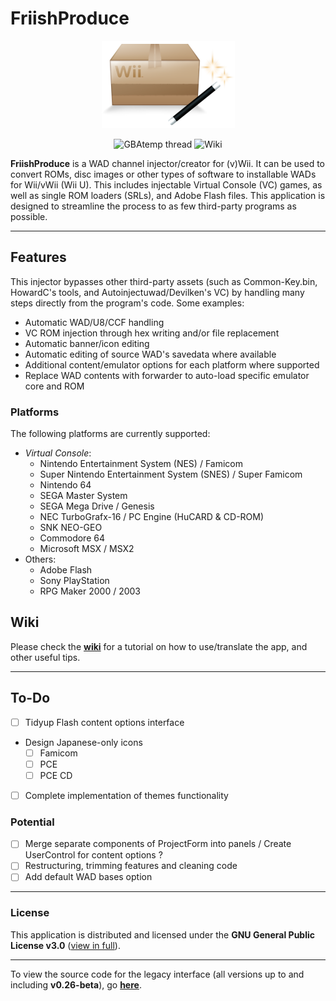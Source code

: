 # FriishProduce
<div align=center><a href=""><img src="https://github.com/CatmanFan/FriishProduce/blob/main/images/icon.png" /></a>

![GBAtemp thread](https://img.shields.io/badge/GBAtemp-thread-blue?link=https%3A%2F%2Fgbatemp.net%2Fthreads%2Ffriishproduce-multiplatform-wad-injector.632028%2F)
 ![Wiki](https://img.shields.io/badge/wiki-white?link=https%3A%2F%2Fcatmanfan.github.io%2FFriishProduce%2F)
</div>

**FriishProduce** is a WAD channel injector/creator for (v)Wii. It can be used to convert ROMs, disc images or other types of software to installable WADs for Wii/vWii (Wii U). This includes injectable Virtual Console (VC) games, as well as single ROM loaders (SRLs), and Adobe Flash files.
This application is designed to streamline the process to as few third-party programs as possible.

---

## Features
This injector bypasses other third-party assets (such as Common-Key.bin, HowardC's tools, and Autoinjectuwad/Devilken's VC) by handling many steps directly from the program's code. Some examples:
* Automatic WAD/U8/CCF handling
* VC ROM injection through hex writing and/or file replacement
* Automatic banner/icon editing
* Automatic editing of source WAD's savedata where available
* Additional content/emulator options for each platform where supported
* Replace WAD contents with forwarder to auto-load specific emulator core and ROM

### Platforms
The following platforms are currently supported:

* *Virtual Console*:
  * Nintendo Entertainment System (NES) / Famicom
  * Super Nintendo Entertainment System (SNES) / Super Famicom
  * Nintendo 64
  * SEGA Master System
  * SEGA Mega Drive / Genesis
  * NEC TurboGrafx-16 / PC Engine (HuCARD & CD-ROM)
  * SNK NEO-GEO
  * Commodore 64
  * Microsoft MSX / MSX2
* Others:
  * Adobe Flash
  * Sony PlayStation
  * RPG Maker 2000 / 2003

## Wiki
Please check the **[wiki](https://catmanfan.github.io/FriishProduce/)** for a tutorial on how to use/translate the app, and other useful tips.

---

## To-Do
- [ ] Tidyup Flash content options interface
* Design Japanese-only icons
  - [ ] Famicom
  - [ ] PCE
  - [ ] PCE CD
- [ ] Complete implementation of themes functionality

### Potential
- [ ] Merge separate components of ProjectForm into panels / Create UserControl for content options ?
- [ ] Restructuring, trimming features and cleaning code
- [ ] Add default WAD bases option

---

### License
This application is distributed and licensed under the **GNU General Public License v3.0** ([view in full](https://github.com/CatmanFan/FriishProduce/blob/main/LICENSE)).

---

To view the source code for the legacy interface (all versions up to and including **v0.26-beta**), go **[here](https://github.com/CatmanFan/FriishProduce-Legacy)**.